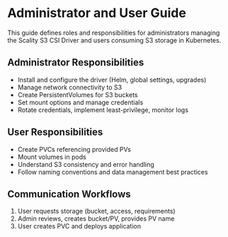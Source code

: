 # Administrator and User Guide

This guide defines roles and responsibilities for administrators managing the Scality S3 CSI Driver and users consuming S3 storage in Kubernetes.

## Administrator Responsibilities

- Install and configure the driver (Helm, global settings, upgrades)
- Manage network connectivity to S3
- Create PersistentVolumes for S3 buckets
- Set mount options and manage credentials
- Rotate credentials, implement least-privilege, monitor logs

## User Responsibilities

- Create PVCs referencing provided PVs
- Mount volumes in pods
- Understand S3 consistency and error handling
- Follow naming conventions and data management best practices

## Communication Workflows

1. User requests storage (bucket, access, requirements)
2. Admin reviews, creates bucket/PV, provides PV name
3. User creates PVC and deploys application
